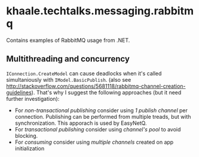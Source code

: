 khaale.techtalks.messaging.rabbitmq
===================================

Contains examples of RabbitMQ usage from .NET.


## Multithreading and concurrency 
`IConnection.CreateModel` can cause deadlocks when it's called simultaniously with `IModel.BasicPublish`. 
(also 
see http://stackoverflow.com/questions/5681118/rabbitmq-channel-creation-guidelines). That's why I suggest the following approaches (but it need further investigation):
* For *non-transactional publishing* consider using *1 publish channel* per connection. Publishing can be performed from multiple treads, but with synchronization. This apporach is used by EasyNetQ.
* For *transactional publishing* consider using *channel's pool* to avoid blocking.
* For *consuming* consider using *multiple channels* created on app initialization
